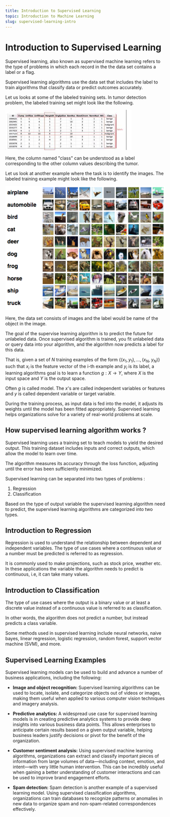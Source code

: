 ```yaml
---
title: Introduction to Supervised Learning
topic: Introduction to Machine Learning
slug: supervised-learning-intro
---
```


# Introduction to Supervised Learning

Supervised learning, also known as supervised machine learning refers to the type of problems in which each record in the the data set contains a label or a flag. 

Supervised learning algorithms use the data set that includes the label to train algorithms that classify data or predict outcomes accurately.

Let us looks at some of the labeled training sets. In tumor detection problem, the labeled training set might look like the following.

![labeled-dataset](./images/tumor-labled-dataset.jpg)

Here, the column named "class" can be understood as a label corresponding to the other column values describing the tumor.

Let us look at another example where the task is to identify the images. The labeled training example might look like the following.

![labeled-dataset](./images/labled-dataset-sup-lear.png)

Here, the data set consists of images and the label would be name of the object in the image.

The goal of the supervise learning algorithm is to predict the future for unlabeled data. Once supervised algorithm is trained, you fit unlabeled data or query data into your algorithm, and the algorithm now predicts a label for this data.

That is, given a set of $N$ training examples of the form $\{(x_{1},y_{1}),...,(x_{N},\;y_{N})\}$ such that $x_{i}$ is the feature vector of the i-th example and $y_{i}$ is its label, a learning algorithms goal is to learn a function $g: X \to Y$, where $X$ is the input space and $Y$ is the output space. 

Often $g$ is called model. The $x$'s are called independent variables or features and $y$ is called dependent variable or target variable.

During the training process, as input data is fed into the model, it adjusts its weights until the model has been fitted appropriately. Supervised learning helps organizations solve for a variety of real-world problems at scale.

## How supervised learning algorithm works ?

Supervised learning uses a training set to teach models to yield the desired output. This training dataset includes inputs and correct outputs, which allow the model to learn over time. 

The algorithm measures its accuracy through the loss function, adjusting until the error has been sufficiently minimized.

Supervised learning can be separated into two types of problems :
 1. Regression
 2. Classification

Based on the type of output variable the supervised learning algorithm need to predict, the supervised learning algorithms are categorized into two types.

## Introduction to Regression

Regression is used to understand the relationship between dependent and independent variables. The type of use cases where a continuous value or a number must be predicted is referred to as regression.

It is commonly used to make projections, such as stock price, weather etc. In these applications the variable the algorithm needs to predict is continuous, i.e, it can take many values.


## Introduction to Classification

The type of use cases where the output is a binary value or at least a discrete value instead of a continuous value is referred to as classification.

In other words, the algorithm does not predict a number, but instead predicts a class variable.

Some methods used in supervised learning include neural networks, naive bayes, linear regression, logistic regression, random forest, support vector machine (SVM), and more.

## Supervised Learning Examples

Supervised learning models can be used to build and advance a number of business applications, including the following:

- **Image and object recognition:** Supervised learning algorithms can be used to locate, isolate, and categorize objects out of videos or images, making them useful when applied to various computer vision techniques and imagery analysis.

- **Predictive analytics:** A widespread use case for supervised learning models is in creating predictive analytics systems to provide deep insights into various business data points. This allows enterprises to anticipate certain results based on a given output variable, helping business leaders justify decisions or pivot for the benefit of the organization.

- **Customer sentiment analysis:** Using supervised machine learning algorithms, organizations can extract and classify important pieces of information from large volumes of data—including context, emotion, and intent—with very little human intervention. This can be incredibly useful when gaining a better understanding of customer interactions and can be used to improve brand engagement efforts.

- **Spam detection:** Spam detection is another example of a supervised learning model. Using supervised classification algorithms, organizations can train databases to recognize patterns or anomalies in new data to organize spam and non-spam-related correspondences effectively.